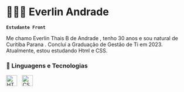 # 👩🏻‍💻     Everlin Andrade

**`Estudante Front `**

Me chamo Everlin Thais B de Andrade , tenho 30 anos e sou natural de Curitiba Parana . Concluí a Graduação de Gestão de Ti em 2023. Atualmente, estou estudando Html e CSS.

### 🤖 Linguagens e Tecnologias

<img 
    align="left" 
    alt="HTML"
    title="HTML" 
    width="30px" 
    style="padding-right: 10px;" 
    src="https://cdn.jsdelivr.net/gh/devicons/devicon@latest/icons/html5/html5-original.svg" 
/>
<img 
    align="left" 
    alt="CSS" 
    title="CSS"
    width="30px" 
    style="padding-right: 10px;" 
    src="https://cdn.jsdelivr.net/gh/devicons/devicon@latest/icons/css3/css3-original.svg" 
/>

